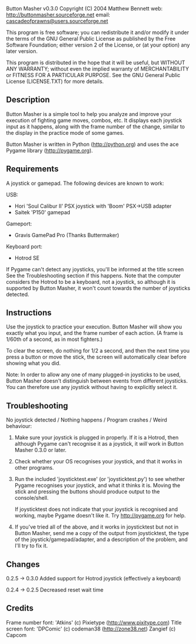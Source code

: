Button Masher
v0.3.0
Copyright (C) 2004 Matthew Bennett
web:   http://buttonmasher.sourceforge.net
email: cascadeofprawns@users.sourceforge.net


This program is free software; you can redistribute it and/or modify
it under the terms of the GNU General Public License as published by
the Free Software Foundation; either version 2 of the License, or
(at your option) any later version.

This program is distributed in the hope that it will be useful,
but WITHOUT ANY WARRANTY; without even the implied warranty of
MERCHANTABILITY or FITNESS FOR A PARTICULAR PURPOSE.  See the
GNU General Public License (LICENSE.TXT) for more details.


Description
-----------
Button Masher is a simple tool to help you analyze and improve your execution
of fighting game moves, combos, etc. It displays each joystick input as it
happens, along with the frame number of the change, similar to the display
in the practice mode of some games.

Button Masher is written in Python (http://python.org) and uses the ace
Pygame library (http://pygame.org).


Requirements
------------
A joystick or gamepad. The following devices are known to work:

USB:
* Hori 'Soul Calibur II' PSX joystick with 'Boom' PSX->USB adapter
* Saitek 'P150' gamepad

Gameport:
* Gravis GamePad Pro (Thanks Buttermaker)

Keyboard port:
* Hotrod SE

If Pygame can't detect any joysticks, you'll be informed at the title screen
See the Troubleshooting section if this happens. Note that the computer
considers the Hotrod to be a keyboard, not a joystick, so although it is
supported by Button Masher, it won't count towards the number of joysticks
detected.


Instructions
------------
Use the joystick to practice your execution. Button Masher will show you
exactly what you input, and the frame number of each action. (A frame is
1/60th of a second, as in most fighters.)

To clear the screen, do nothing for 1/2 a second, and then the next time you
press a button or move the stick, the screen will automatically clear before
showing what you did.

Note: In order to allow any one of many plugged-in joysticks to be used,
Button Masher doesn't distinguish between events from different joysticks.
You can therefore use any joystick without having to explicitly select it.


Troubleshooting
---------------
No joystick detected / Nothing happens / Program crashes / Weird behaviour:

1. Make sure your joystick is plugged in properly. If it is a Hotrod,
   then although Pygame can't recognise it as a joystick, it *will* work
   in Button Masher 0.3.0 or later.

2. Check whether your OS recognises your joystick, and that it works in
   other programs.

3. Run the included 'joysticktest.exe' (or 'joysticktest.py') to see whether
   Pygame recognises your joystick, and what it thinks it is. Moving the stick
   and pressing the buttons should produce output to the console/shell.

   If joysticktest does not indicate that your joystick is recognised
   and working, maybe Pygame doesn't like it. Try http://pygame.org
   for help.

4. If you've tried all of the above, and it works in joysticktest but not in
   Button Masher, send me a copy of the output from joysticktest, the type
   of the joystick/gamepad/adapter, and a description of the problem,
   and I'll try to fix it.


Changes
-------
0.2.5 -> 0.3.0
    Added support for Hotrod joystick (effectively a keyboard)

0.2.4 -> 0.2.5
    Decreased reset wait time


Credits
-------
Frame number font: 'Atkins'  (c) Pixietype (http://www.pixitype.com)
Title screen font: 'DPComic' (c) codeman38 (http://zone38.net)
Zangief (c) Capcom
